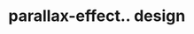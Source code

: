 # parallax-effect.. design                                                                                                                                                                                                                                                                                                                                  
                                     

